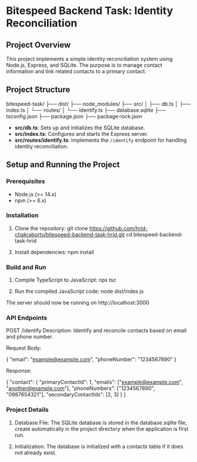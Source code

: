 # Bitespeed Backend Task: Identity Reconciliation

## Project Overview

This project implements a simple identity reconciliation system using Node.js, Express, and SQLite. The purpose is to manage contact information and link related contacts to a primary contact.

## Project Structure

bitespeed-task/
├── dist/
├── node_modules/
├── src/
│ ├── db.ts
│ ├── index.ts
│ └── routes/
│ └── identify.ts
├── database.sqlite
├── tsconfig.json
├── package.json
├── package-lock.json

- **src/db.ts**: Sets up and initializes the SQLite database.
- **src/index.ts**: Configures and starts the Express server.
- **src/routes/identify.ts**: Implements the `/identify` endpoint for handling identity reconciliation.

## Setup and Running the Project

### Prerequisites

- Node.js (>= 14.x)
- npm (>= 6.x)

### Installation

1. Clone the repository:
   git clone https://github.com/hrid-chakraborty/bitespeed-backend-task-hrid.git
   cd bitespeed-backend-task-hrid

2. Install dependencies:
   npm install

### Build and Run

1. Compile TypeScript to JavaScript:
   npx tsc

2. Run the compiled JavaScript code:
   node dist/index.js

The server should now be running on http://localhost:3000

### API Endpoints

POST /identify
Description: Identify and reconcile contacts based on email and phone number.

Request Body:

{
  "email": "example@example.com",
  "phoneNumber": "1234567890"
}

Response:

{
  "contact": {
    "primaryContactId": 1,
    "emails": ["example@example.com", "another@example.com"],
    "phoneNumbers": ["1234567890", "0987654321"],
    "secondaryContactIds": [2, 3]
  }
}

### Project Details

1. Database File: The SQLite database is stored in the database.sqlite file, create automatically in the project directory when the application is first run.
    
2. Initialization: The database is initialized with a contacts table if it does not already exist.
